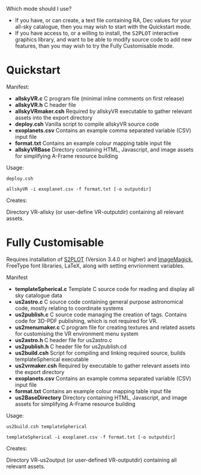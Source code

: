 Which mode should I use?

- If you have, or can create, a text file containing RA, Dec values for your all-sky catalogue, then you may wish to start with the Quickstart mode.
- If you have access to, or a willing to install, the <tt>S2PLOT</tt> interactive graphics library, and want to be able to modify source code to add new features, than you may wish to try the Fully Customisable mode.

# Quickstart

Manifest:
- **allskyVR.c**         C program file (minimal inline comments on first release)
- **allskyVR.h**         C header file
- **allskyVRmaker.csh**  Required by allskyVR executable to gather relevant assets into the export directory
- **deploy.csh**         Vanilla script to compile allskyVR source code
- **exoplanets.csv**     Contains an example comma separated variable (CSV) input file
- **format.txt**        Contains an example colour mapping table input file
- **allskyVRBase**       Directory containing HTML, Javascript, and image assets for simplifying A-Frame resource building

Usage:

    deploy.csh

    allskyVR -i exoplanet.csv -f format.txt [-o outputdir]

Creates:

Directory VR-allsky (or user-define VR-outputdir) containing all relevant assets.

# Fully Customisable

Requires installation of <a href="https://github.com/mivp/s2plot">S2PLOT</a> (Version 3.4.0 or higher) and <a href="http://www.imagemagick.org">ImageMagick</a>, FreeType font libraries, LaTeX, along with setting envrionment variables.

Manifest
- **templateSpherical.c**   Template C source code for reading and display all sky catalogue data
- **us2astro.c**        C source code containing general purpose astronomical code, mostly relating to coordinate systems
- **us2publish.c**       C source code managing the creation of tags.  Contains code for 3D-PDF publishing, which is not required for VR.
- **us2menumaker.c**     C program file for creating textures and related assets for customising the VR environment menu system
- **us2astro.h**         C header file for us2astro.c
- **us2publish.h**       C header file for us2publish.cd
- **us2build.csh**       Script for compiling and linking required source, builds templateSpherical executable
- **us2vrmaker.csh**     Required by executable to gather relevant assets into the export directory
- **exoplanets.csv**     Contains an example comma separated variable (CSV) input file
- **format.txt**         Contains an example colour mapping table input file
- **us2BaseDirectory**   Directory containing HTML, Javascript, and image assets for simplifying A-Frame resource building 

Usage:

    us2build.csh templateSpherical

    templateSpherical -i exoplanet.csv -f format.txt [-o outputdir]

Creates:

Directory VR-us2output (or user-defined VR-outputdir) containing all relevant assets.
